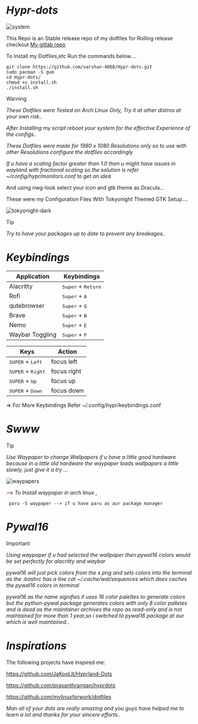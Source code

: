 
# *Hypr-dots*

![system](https://github.com/user-attachments/assets/eec7025a-fce6-474c-9f09-42bb7ec35aef)

This Repo is an Stable release repo of my dotfiles for Rolling release checkout [My gitlab repo](https://gitlab.com/varshan-4068/Hyprland-Arch)

To Install my Dotfiles,etc Run the commands below....

    git clone https://github.com/varshan-4068/Hypr-dots.git
    sudo pacman -S gum
    cd Hypr-dots/
    chmod +x install.sh
    ./install.sh

> [!Warning]
>
> *These Dotfiles were Tested on Arch Linux Only, Try it at other distros at your own risk..*
>
> *After Installing my script reboot your system for the effective Experience of the configs..*
> 
> *These Dotfiles were made for 1980 x 1080 Resolutions only so to use with other Resolutions configure the dotfiles accordingly*
> 
> *If u have a scaling factor greater than 1.0 then u might have issues in wayland with fractional scaling so the solution is refer ~/config/hypr/monitors.conf to get an idea*

And using nwg-look select your icon and gtk theme as Dracula...

These were my Configuration Files With Tokyonight Themed GTK Setup.... 

![tokyonight-dark](https://github.com/user-attachments/assets/9eb887ff-269a-4bbf-9f19-9d33829f4d1d)

> [!Tip]
>
> *Try to have your packages up to date to prevent any breakages..*
>


# *Keybindings*

|   Application   |                Keybindings              |
|---------------- | ----------------------------------------|
|    Alacritty    |   <kbd>Super</kbd> + <kbd>Return</kbd>  | 
|      Rofi       |   <kbd>Super</kbd> + <kbd>A</kbd>       |
|   qutebrowser   |   <kbd>Super</kbd> + <kbd>Q</kbd>       |
|      Brave      |   <kbd>Super</kbd> + <kbd>B</kbd>       |
|      Nemo       |   <kbd>Super</kbd> + <kbd>E</kbd>       | 
| Waybar Toggling |   <kbd>Super</kbd> + <kbd>P</kbd>       |

|                 Keys                | Action      |
| ----------------------------------- | ----------- |
| <kbd>SUPER</kbd> + <kbd>Left</kbd>  | focus left  |
| <kbd>SUPER</kbd> + <kbd>Right</kbd> | focus right |
| <kbd>SUPER</kbd> + <kbd>Up</kbd>    | focus up    |
| <kbd>SUPER</kbd> + <kbd>Down</kbd>  | focus down  |

=> For More Keybindings Refer ~/.config/hypr/keybindings.conf


# *Swww*

> [!Tip]
>
> *Use Waypaper to change Wallpapers if u have a little good hardware because in a little old hardware the waypaper loads wallpapers a little slowly, just give it a try ...*
>

![waypapers](https://github.com/user-attachments/assets/5a37b3dd-3632-4bc4-aa1a-fc93748837bd)

--> *To Install waypaper in arch linux* , 

     paru -S waypaper --> if u have paru as aur package manager

# *Pywal16*

> [!IMPORTANT]
>
> *Using waypaper if u had selected the wallpaper then pywal16 colors would be set perfectly for alacritty and waybar*
>
> *pywal16 will just pick colors from the x.png and sets colors into the terminal as the .bashrc has a line cat ~/.cache/wal/sequences which does caches the pywal16 colors in terminal*
>
> *pywal16 as the name signifies it uses 16 color palettes to generate colors but the python-pywal package generates colors with only 8 color palletes and is dead as the maintainer archives the repo as read-only and is not maintained for more than 1 year,so i switched to pywal16 package at aur which is well maintained..*


# *Inspirations*

The following projects have inspired me:

 https://github.com/JaKooLit/Hyprland-Dots

 https://github.com/prasanthrangan/hyprdots 

 https://github.com/mylinuxforwork/dotfiles

*Man all of your dots are really amazing and you guys have helped me to learn a lot and thanks for your sincere efforts..*

